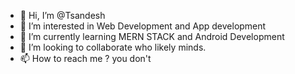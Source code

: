 - 👋 Hi, I’m @Tsandesh
- 👀 I’m interested in Web Development and App development 
- 🌱 I’m currently learning MERN STACK and Android Development
- 💞️ I’m looking to collaborate who likely minds.
- 📫 How to reach me ? you don't

<!---
Tsandesh/Tsandesh is a ✨ special ✨ repository because its `README.md` (this file) appears on your GitHub profile.
You can click the Preview link to take a look at your changes.
--->
